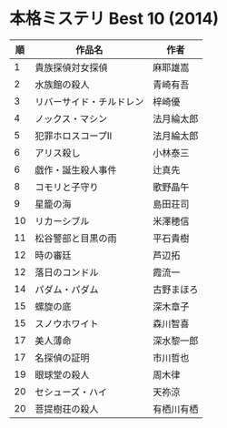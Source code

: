 # 本格ミステリ Best 10 (2014)

| 順   | 作品名          | 作者    |
| --- | ------------ | ----- |
| 1   | 貴族探偵対女探偵     | 麻耶雄嵩  |
| 2   | 水族館の殺人       | 青崎有吾  |
| 3   | リバーサイド・チルドレン | 梓崎優   |
| 4   | ノックス・マシン     | 法月綸太郎 |
| 5   | 犯罪ホロスコープⅡ    | 法月綸太郎 |
| 6   | アリス殺し        | 小林泰三  |
| 6   | 戯作・誕生殺人事件    | 辻真先   |
| 8   | コモリと子守り      | 歌野晶午  |
| 9   | 星籠の海         | 島田荘司  |
| 10  | リカーシブル       | 米澤穂信  |
| 11  | 松谷警部と目黒の雨    | 平石貴樹  |
| 12  | 時の審廷         | 芦辺拓   |
| 12  | 落日のコンドル      | 霞流一   |
| 14  | パダム・パダム      | 古野まほろ |
| 15  | 螺旋の底         | 深木章子  |
| 15  | スノウホワイト      | 森川智喜  |
| 17  | 美人薄命         | 深水黎一郎 |
| 17  | 名探偵の証明       | 市川哲也  |
| 19  | 眼球堂の殺人       | 周木律   |
| 20  | セシューズ・ハイ     | 天祢涼   |
| 20  | 菩提樹荘の殺人      | 有栖川有栖 |
